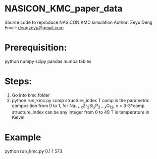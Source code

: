 # NASICON_KMC_paper_data
Source code to reproduce NASICON KMC simulation
Author: Zeyu Deng
Email: dengzeyu@gmail.com

# Prerequisition:
python numpy scipy pandas numba tables

# Steps:
1. Go into kmc folder
2. python run_kmc.py comp structure_index T 
comp is the parametric composition from 0 to 1, for Na$_{1+x}$Zr$_2$Si$_x$P$_{3-x}$O$_{12}$, x = 3-3*comp
structure_index can be any integer from 0 to 49
T is temperature in Kelvin

# Example
python run_kmc.py 0.1 1 573
